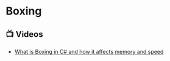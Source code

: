 # Boxing

## 📺 Videos
- [What is Boxing in C# and how it affects memory and speed](https://www.youtube.com/watch?v=GVJ5EUhWQBc)